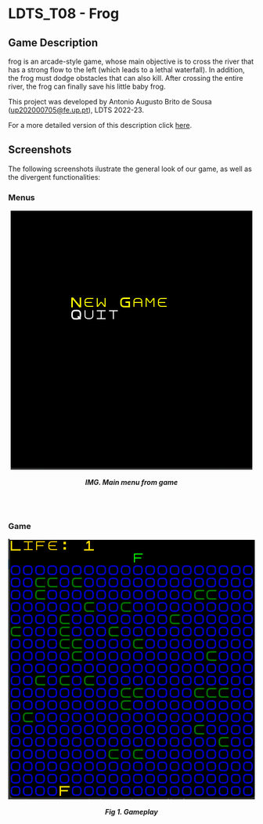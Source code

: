# LDTS_T08 - Frog

## Game Description

frog is an arcade-style game, whose main objective is to cross the river that has a strong flow to the left (which leads to a lethal waterfall). In addition, the frog must dodge obstacles that can also kill. 
After crossing the entire river, the frog can finally save his little baby frog.

This project was developed by Antonio Augusto Brito de Sousa (up202000705@fe.up.pt),  LDTS 2022-23.

For a more detailed version of this description click [here](./docs/README.md).

## Screenshots

The following screenshots ilustrate the general look of our game, as well as the divergent functionalities:
### Menus

<p align="center" justify="center">
  <img src="docs/img/mainMenu.png"/>

</p>
<p align="center">
  <b><i>IMG. Main menu from  game</i></b>
</p>
<br>
<br />


### Game

<p align="center" justify="center">
  <img src="docs/img/gamePlay.png"/>
</p>
<p align="center">
  <b><i>Fig 1. Gameplay </i></b>
</p>  


